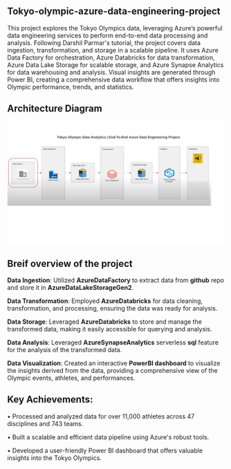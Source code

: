 ## Tokyo-olympic-azure-data-engineering-project

This project explores the Tokyo Olympics data, leveraging Azure’s powerful data engineering services to perform end-to-end data processing and analysis. Following Darshil Parmar's tutorial, the project covers data ingestion, transformation, and storage in a scalable pipeline. It uses Azure Data Factory for orchestration, Azure Databricks for data transformation, Azure Data Lake Storage for scalable storage, and Azure Synapse Analytics for data warehousing and analysis. Visual insights are generated through Power BI, creating a comprehensive data workflow that offers insights into Olympic performance, trends, and statistics.

## Architecture Diagram
<img src="Architecture diagram of Data engineering on Tokyo olympics data.png" alt="drawing" width="800" />

## Breif overview of the project

**Data Ingestion**: Utilized **AzureDataFactory** to extract data from **github** repo and store it in **AzureDataLakeStorageGen2**.

**Data Transformation**: Employed **AzureDatabricks** for data cleaning, transformation, and processing, ensuring the data was ready for analysis.

**Data Storage**: Leveraged **AzureDatabricks** to store and manage the transformed data, making it easily accessible for querying and analysis.

**Data Analysis**: Leveraged **AzureSynapseAnalytics** serverless **sql** feature for the analysis of the transformed data.

**Data Visualization**: Created an interactive **PowerBI dashboard** to visualize the insights derived from the data, providing a comprehensive view of the Olympic events, athletes, and performances.

## Key Achievements:
• Processed and analyzed data for over 11,000 athletes across 47 disciplines and 743 teams.

• Built a scalable and efficient data pipeline using Azure's robust tools.

• Developed a user-friendly Power BI dashboard that offers valuable insights into the Tokyo Olympics.

